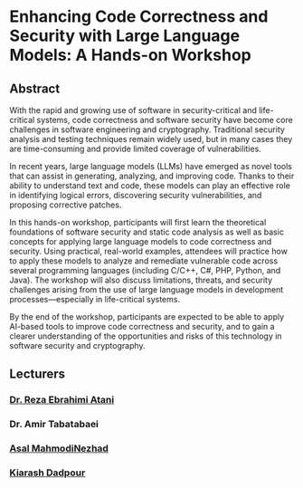 # Enhancing Code Correctness and Security with Large Language Models: A Hands-on Workshop
## Abstract 
With the rapid and growing use of software in security-critical and life-critical systems, code correctness and software security have become core challenges in software engineering and cryptography. Traditional security analysis and testing techniques remain widely used, but in many cases they are time-consuming and provide limited coverage of vulnerabilities.

In recent years, large language models (LLMs) have emerged as novel tools that can assist in generating, analyzing, and improving code. Thanks to their ability to understand text and code, these models can play an effective role in identifying logical errors, discovering security vulnerabilities, and proposing corrective patches.

In this hands-on workshop, participants will first learn the theoretical foundations of software security and static code analysis as well as basic concepts for applying large language models to code correctness and security. Using practical, real-world examples, attendees will practice how to apply these models to analyze and remediate vulnerable code across several programming languages (including C/C++, C#, PHP, Python, and Java). The workshop will also discuss limitations, threats, and security challenges arising from the use of large language models in development processes—especially in life-critical systems.

By the end of the workshop, participants are expected to be able to apply AI-based tools to improve code correctness and security, and to gain a clearer understanding of the opportunities and risks of this technology in software security and cryptography.

## Lecturers
### [Dr. Reza Ebrahimi Atani](https://www.linkedin.com/in/rezaebrahimiatani/)
### Dr. Amir Tabatabaei
### [Asal MahmodiNezhad](https://www.linkedin.com/in/asal-mahmodi-26886235b/)
### [Kiarash Dadpour](https://www.linkedin.com/in/kiarash-dadpour/)
